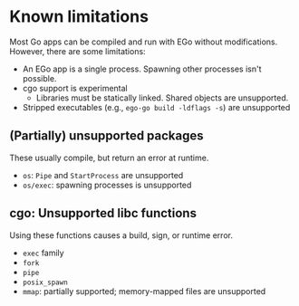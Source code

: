 # Known limitations
Most Go apps can be compiled and run with EGo without modifications. However, there are some limitations:

* An EGo app is a single process. Spawning other processes isn't possible.
* cgo support is experimental
  * Libraries must be statically linked. Shared objects are unsupported.
* Stripped executables (e.g., `ego-go build -ldflags -s`) are unsupported

## (Partially) unsupported packages
These usually compile, but return an error at runtime.

* `os`: `Pipe` and `StartProcess` are unsupported
* `os/exec`: spawning processes is unsupported

## cgo: Unsupported libc functions
Using these functions causes a build, sign, or runtime error.

* `exec` family
* `fork`
* `pipe`
* `posix_spawn`
* `mmap`: partially supported; memory-mapped files are unsupported
